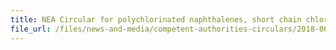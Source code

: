 ```yaml
---
title: NEA Circular for polychlorinated naphthalenes, short chain chlorinated paraffins and trichlorfon 
file_url: /files/news-and-media/competent-authorities-circulars/2018-06-04-CA2.pdf
---
```

